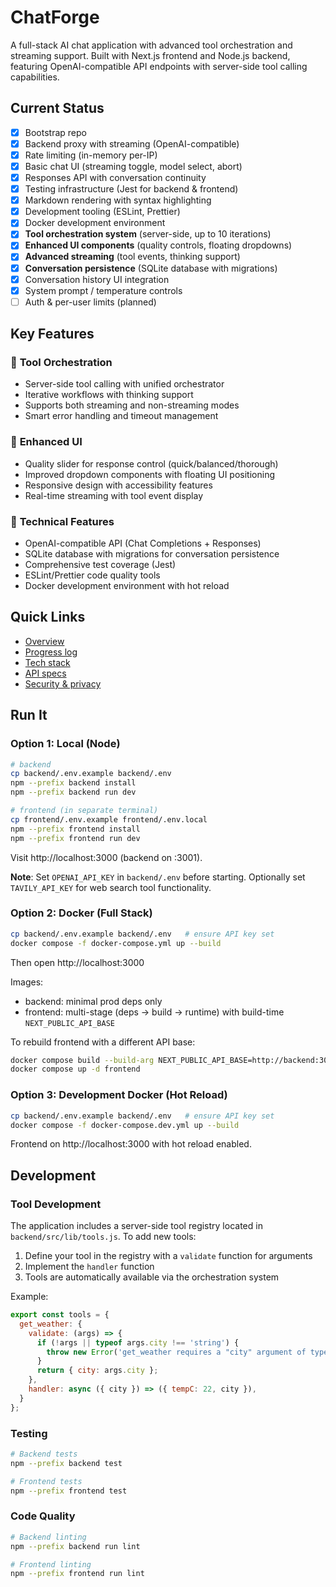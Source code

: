 # ChatForge

A full-stack AI chat application with advanced tool orchestration and streaming support. Built with Next.js frontend and Node.js backend, featuring OpenAI-compatible API endpoints with server-side tool calling capabilities.

## Current Status
- [x] Bootstrap repo
- [x] Backend proxy with streaming (OpenAI-compatible)
- [x] Rate limiting (in-memory per-IP)
- [x] Basic chat UI (streaming toggle, model select, abort)
- [x] Responses API with conversation continuity
- [x] Testing infrastructure (Jest for backend & frontend)
- [x] Markdown rendering with syntax highlighting
- [x] Development tooling (ESLint, Prettier)
- [x] Docker development environment
- [x] **Tool orchestration system** (server-side, up to 10 iterations)
- [x] **Enhanced UI components** (quality controls, floating dropdowns)
- [x] **Advanced streaming** (tool events, thinking support)
- [x] **Conversation persistence** (SQLite database with migrations)
- [x] Conversation history UI integration
- [x] System prompt / temperature controls
- [ ] Auth & per-user limits (planned)

## Key Features

### 🤖 **Tool Orchestration**
- Server-side tool calling with unified orchestrator
- Iterative workflows with thinking support
- Supports both streaming and non-streaming modes
- Smart error handling and timeout management

### 🎨 **Enhanced UI**
- Quality slider for response control (quick/balanced/thorough)
- Improved dropdown components with floating UI positioning
- Responsive design with accessibility features
- Real-time streaming with tool event display

### 🔧 **Technical Features**
- OpenAI-compatible API (Chat Completions + Responses)
- SQLite database with migrations for conversation persistence
- Comprehensive test coverage (Jest)
- ESLint/Prettier code quality tools
- Docker development environment with hot reload

## Quick Links
- [Overview](docs/OVERVIEW.md)
- [Progress log](docs/PROGRESS.md)
- [Tech stack](docs/TECH-STACK.md)
- [API specs](docs/API-SPECS.md)
- [Security & privacy](docs/SECURITY.md)

## Run It
### Option 1: Local (Node)
```bash
# backend
cp backend/.env.example backend/.env
npm --prefix backend install
npm --prefix backend run dev

# frontend (in separate terminal)
cp frontend/.env.example frontend/.env.local
npm --prefix frontend install
npm --prefix frontend run dev
```
Visit http://localhost:3000 (backend on :3001).

**Note**: Set `OPENAI_API_KEY` in `backend/.env` before starting. Optionally set `TAVILY_API_KEY` for web search tool functionality.

### Option 2: Docker (Full Stack)
```bash
cp backend/.env.example backend/.env   # ensure API key set
docker compose -f docker-compose.yml up --build
```
Then open http://localhost:3000

Images:
- backend: minimal prod deps only
- frontend: multi-stage (deps → build → runtime) with build-time `NEXT_PUBLIC_API_BASE`

To rebuild frontend with a different API base:
```bash
docker compose build --build-arg NEXT_PUBLIC_API_BASE=http://backend:3001 frontend
docker compose up -d frontend
```

### Option 3: Development Docker (Hot Reload)
```bash
cp backend/.env.example backend/.env   # ensure API key set
docker compose -f docker-compose.dev.yml up --build
```
Frontend on http://localhost:3000 with hot reload enabled.

## Development

### Tool Development
The application includes a server-side tool registry located in `backend/src/lib/tools.js`. To add new tools:

1. Define your tool in the registry with a `validate` function for arguments
2. Implement the `handler` function
3. Tools are automatically available via the orchestration system

Example:
```javascript
export const tools = {
  get_weather: {
    validate: (args) => {
      if (!args || typeof args.city !== 'string') {
        throw new Error('get_weather requires a "city" argument of type string');
      }
      return { city: args.city };
    },
    handler: async ({ city }) => ({ tempC: 22, city }),
  }
};
```

### Testing
```bash
# Backend tests
npm --prefix backend test

# Frontend tests
npm --prefix frontend test
```

### Code Quality
```bash
# Backend linting
npm --prefix backend run lint

# Frontend linting
npm --prefix frontend run lint
```
